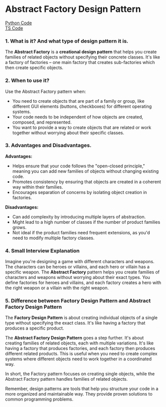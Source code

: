 # Abstract Factory  Design Pattern

[Python Code](https://github.com/Princeyadav05/low-level-system-design/blob/main/Design%20Patterns/AbstractFactory%20Pattern/abstractFactory.py) \
[TS Code](https://github.com/Princeyadav05/low-level-system-design/blob/main/Design%20Patterns/AbstractFactory%20Pattern/abstractFactory.ts)


### 1. What is it? And what type of design pattern it is.

The **Abstract Factory** is a **creational design pattern** that helps you create families of related objects without specifying their concrete classes. It's like a factory of factories – one main factory that creates sub-factories which then create specific objects.

### 2. When to use it?

Use the Abstract Factory pattern when:

- You need to create objects that are part of a family or group, like different GUI elements (buttons, checkboxes) for different operating systems.
- Your code needs to be independent of how objects are created, composed, and represented.
- You want to provide a way to create objects that are related or work together without worrying about their specific classes.

### 3. Advantages and Disadvantages.

**Advantages:**
- Helps ensure that your code follows the "open-closed principle," meaning you can add new families of objects without changing existing code.
- Promotes consistency by ensuring that objects are created in a coherent way within their families.
- Encourages separation of concerns by isolating object creation in factories.

**Disadvantages:**
- Can add complexity by introducing multiple layers of abstraction.
- Might lead to a high number of classes if the number of product families grows.
- Not ideal if the product families need frequent extensions, as you'd need to modify multiple factory classes.

### 4. Small Interview Explanation

Imagine you're designing a game with different characters and weapons. The characters can be heroes or villains, and each hero or villain has a specific weapon. The **Abstract Factory** pattern helps you create families of characters and weapons without worrying about their exact types. You define factories for heroes and villains, and each factory creates a hero with the right weapon or a villain with the right weapon.

### 5. Difference between Factory Design Pattern and Abstract Factory Design Pattern

The **Factory Design Pattern** is about creating individual objects of a single type without specifying the exact class. It's like having a factory that produces a specific product.

The **Abstract Factory Design Pattern** goes a step further. It's about creating families of related objects, each with multiple variations. It's like having a factory that produces factories, and each factory then produces different related products. This is useful when you need to create complex systems where different objects need to work together in a coordinated way.

In short, the Factory pattern focuses on creating single objects, while the Abstract Factory pattern handles families of related objects.

Remember, design patterns are tools that help you structure your code in a more organized and maintainable way. They provide proven solutions to common programming problems.